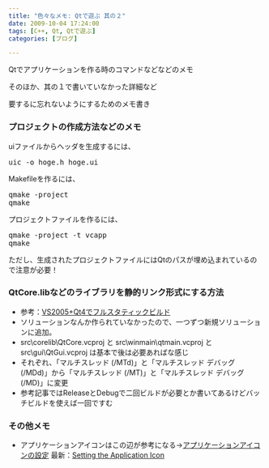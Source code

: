 ```yaml
---
title: "色々なメモ: Qtで遊ぶ 其の２"
date: 2009-10-04 17:24:00
tags: [C++, Qt, Qtで遊ぶ]
categories: [ブログ]

---
```


Qtでアプリケーションを作る時のコマンドなどなどのメモ

そのほか、其の１で書いていなかった詳細など

要するに忘れないようにするためのメモ書き

### プロジェクトの作成方法などのメモ

uiファイルからヘッダを生成するには、

<pre>uic -o hoge.h hoge.ui
</pre>



  


Makefileを作るには、

<pre>qmake -project
qmake
</pre>



  


プロジェクトファイルを作るには、

<pre>qmake -project -t vcapp
qmake
</pre>

ただし、生成されたプロジェクトファイルにはQtのパスが埋め込まれているので注意が必要！



  


### QtCore.libなどのライブラリを静的リンク形式にする方法

  * 参考：[VS2005+Qt4でフルスタティックビルド][1]
  * ソリューションなんか作られていなかったので、一つずつ新規ソリューションに追加。
  * src\corelib\QtCore.vcproj と src\winmain\qtmain.vcproj と　src\gui\QtGui.vcproj は基本で後は必要あればな感じ
  * それぞれ、「マルチスレッド (/MTd)」と「マルチスレッド デバッグ (/MDd)」から「マルチスレッド (/MT)」と「マルチスレッド デバッグ (/MD)」に変更
  * 参考記事ではReleaseとDebugで二回ビルドが必要とか書いてあるけどバッチビルドを使えば一回ですむ

 [1]: http://d.kawataso.net/2008/03/vs2005qt4-1.html



  


### その他メモ

  * アプリケーションアイコンはこの辺が参考になる→[アプリケーションアイコンの設定][2] 最新：[Setting the Application Icon][3]

 [2]: http://www.kde.gr.jp/~ichi/qt/appicon.html
 [3]: http://qt.linux-life.net/4/doc/ja/appicon.html
